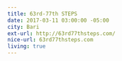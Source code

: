 ```yaml
---
title: 63rd-77th STEPS
date: 2017-03-11 03:00:00 -05:00
city: Bari
ext-url: http://63rd77thsteps.com/
nice-url: 63rd77thsteps.com
living: true
---
```

